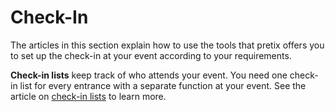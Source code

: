 # Check-In 

The articles in this section explain how to use the tools that pretix offers you to set up the check-in at your event according to your requirements. 

**Check-in lists** keep track of who attends your event. 
You need one check-in list for every entrance with a separate function at your event. 
See the article on [check-in lists](check-in-lists.md) to learn more. 